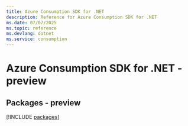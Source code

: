 ```yaml
---
title: Azure Consumption SDK for .NET
description: Reference for Azure Consumption SDK for .NET
ms.date: 07/07/2025
ms.topic: reference
ms.devlang: dotnet
ms.service: consumption
---
```

# Azure Consumption SDK for .NET - preview
## Packages - preview
[!INCLUDE [packages](consumption-index.md)]